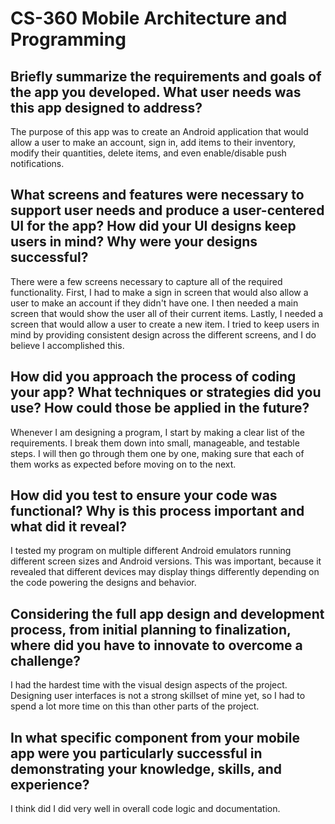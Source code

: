 # CS-360 Mobile Architecture and Programming

## Briefly summarize the requirements and goals of the app you developed. What user needs was this app designed to address?
The purpose of this app was to create an Android application that would allow a user to make an account, sign in, add items to their inventory, modify their quantities, delete items, and even enable/disable push notifications.

## What screens and features were necessary to support user needs and produce a user-centered UI for the app? How did your UI designs keep users in mind? Why were your designs successful?
There were a few screens necessary to capture all of the required functionality. First, I had to make a sign in screen that would also allow a user to make an account if they didn't have one. I then needed a main screen that would show the user all of their current items. Lastly, I needed a screen that would allow a user to create a new item. I tried to keep users in mind by providing consistent design across the different screens, and I do believe I accomplished this. 

## How did you approach the process of coding your app? What techniques or strategies did you use? How could those be applied in the future?
Whenever I am designing a program, I start by making a clear list of the requirements. I break them down into small, manageable, and testable steps. I will then go through them one by one, making sure that each of them works as expected before moving on to the next. 
    
## How did you test to ensure your code was functional? Why is this process important and what did it reveal?
I tested my program on multiple different Android emulators running different screen sizes and Android versions. This was important, because it revealed that different devices may display things differently depending on the code powering the designs and behavior.

## Considering the full app design and development process, from initial planning to finalization, where did you have to innovate to overcome a challenge?
I had the hardest time with the visual design aspects of the project. Designing user interfaces is not a strong skillset of mine yet, so I had to spend a lot more time on this than other parts of the project. 

## In what specific component from your mobile app were you particularly successful in demonstrating your knowledge, skills, and experience?
I think did I did very well in overall code logic and documentation.
